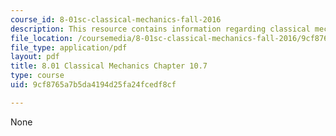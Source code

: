 ```yaml
---
course_id: 8-01sc-classical-mechanics-fall-2016
description: This resource contains information regarding classical mechanics.
file_location: /coursemedia/8-01sc-classical-mechanics-fall-2016/9cf8765a7b5da4194d25fa24fcedf8cf_MIT8_01F16_chapter10.7.pdf
file_type: application/pdf
layout: pdf
title: 8.01 Classical Mechanics Chapter 10.7
type: course
uid: 9cf8765a7b5da4194d25fa24fcedf8cf

---
```

None